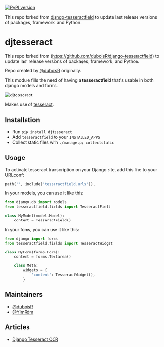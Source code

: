[![PyPI version](https://badge.fury.io/py/djtesseract.svg)](https://badge.fury.io/py/djtesseract)

This repo forked from [django-tesseractfield](https://github.com/duboisR/django-tesseractfield) to update last release versions of packages, framework, and Python.


# djtesseract

This repo forked from (https://github.com/duboisR/django-tesseractfield) to update last release versions of packages, framework, and Python.

Repo created by [@duboisR](https://github.com/duboisR) originally.

This module fills the need of having a **tesseractfield** that's usable in both
django models and forms.

![djtesseract](https://media.giphy.com/media/8hYe9XW88QuL062sMe/giphy.gif)

Makes use of [tesseract](https://opensource.google.com/projects/tesseract).

## Installation
- Run ``pip install djtesseract``
- Add ``tesseractfield`` to your ``INSTALLED_APPS``
- Collect static files with ``./manage.py collectstatic``

## Usage
To activate tesseract transcription on your Django site, add this line to your URLconf:

```python
path('', include('tesseractfield.urls')),
```

In your models, you can use it like this:

```python
from django.db import models
from tesseractfield.fields import TesseractField

class MyModel(model.Model):
    content = TesseractField()
```

In your foms, you can use it like this:

```python
from django import forms
from tesseractfield.fields import TesseractWidget

class MyForm(forms.Form):
    content = forms.Textarea()

    class Meta:
        widgets = {
            'content': TesseractWidget(),
        }
```

## Maintainers
- [@duboisR](https://github.com/duboisR)
- [@YlmRdm](https://github.com/YlmRdm)

## Articles
- [Django Tesseract OCR](https://medium.com/@duboisr/django-et-tesseract-188d389ad4ba)
